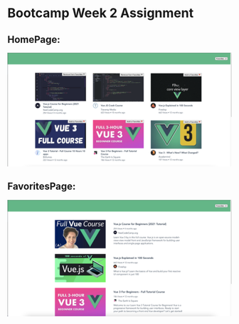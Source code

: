 # Bootcamp Week 2 Assignment
## HomePage:
![Home](./pictures/home.png)

## FavoritesPage:
![Favorites](./pictures/favorites.png)

